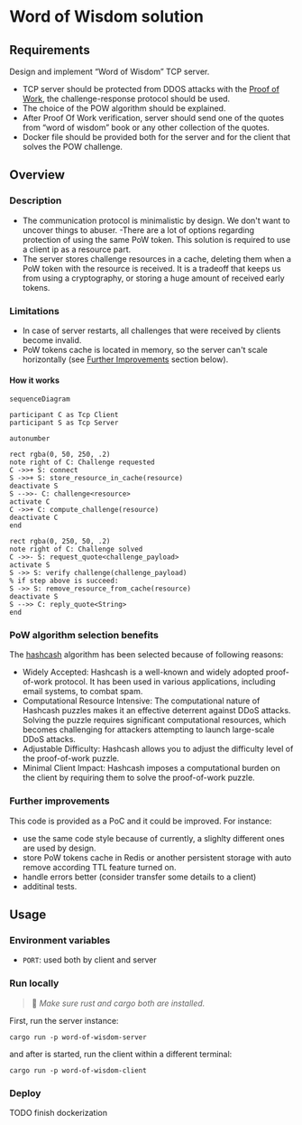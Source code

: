 # Word of Wisdom solution

## Requirements

Design and implement “Word of Wisdom” TCP server.

- TCP server should be protected from DDOS attacks with the [Proof of Work](https://en.wikipedia.org/wiki/Proof_of_work), the challenge-response protocol should be used.
- The choice of the POW algorithm should be explained.
- After Proof Of Work verification, server should send one of the quotes from “word of wisdom” book or any other collection of the quotes.
- Docker file should be provided both for the server and for the client that solves the POW challenge.

## Overview

### Description

- The communication protocol is minimalistic by design. We don't want to uncover things to abuser.
-There are a lot of options regarding protection of using the same PoW token. This solution is required to use a client ip as a resource part.
- The server stores challenge resources in a cache, deleting them when a PoW token with the resource is received. It is a tradeoff that keeps us from using a cryptography, or storing a huge amount of received early tokens.

### Limitations

- In case of server restarts, all challenges that were received by clients become invalid.
- PoW tokens cache is located in memory, so the server can't scale horizontally (see [Further Improvements](#further-improvements) section below).

#### How it works

```mermaid
sequenceDiagram

participant C as Tcp Client
participant S as Tcp Server

autonumber

rect rgba(0, 50, 250, .2)
note right of C: Challenge requested
C ->>+ S: connect
S ->>+ S: store_resource_in_cache(resource)
deactivate S
S -->>- C: challenge<resource>
activate C
C ->>+ C: compute_challenge(resource)
deactivate C
end

rect rgba(0, 250, 50, .2)
note right of C: Challenge solved
C ->>- S: request_quote<challenge_payload>
activate S
S ->> S: verify challenge(challenge_payload)
% if step above is succeed:
S ->> S: remove_resource_from_cache(resource)
deactivate S
S -->> C: reply_quote<String>
end
```

### PoW algorithm selection benefits

The [hashcash](http://www.hashcash.org/) algorithm has been selected because of following reasons:

- Widely Accepted: Hashcash is a well-known and widely adopted proof-of-work protocol. It has been used in various applications, including email systems, to combat spam.
- Computational Resource Intensive: The computational nature of Hashcash puzzles makes it an effective deterrent against DDoS attacks. Solving the puzzle requires significant computational resources, which becomes challenging for attackers attempting to launch large-scale DDoS attacks.
- Adjustable Difficulty: Hashcash allows you to adjust the difficulty level of the proof-of-work puzzle.
- Minimal Client Impact: Hashcash imposes a computational burden on the client by requiring them to solve the proof-of-work puzzle.

### Further improvements

This code is provided as a PoC and it could be improved. For instance:

- use the same code style because of currently, a slighlty different ones are used by design.
- store PoW tokens cache in Redis or another persistent storage with auto remove according TTL feature turned on.
- handle errors better (consider transfer some details to a client)
- additinal tests.

## Usage

### Environment variables

- `PORT`: used both by client and server

### Run locally

> 📝 _Make sure rust and cargo both are installed._

First, run the server instance:

```console
cargo run -p word-of-wisdom-server
```

and after is started, run the client within a different terminal:

```console
cargo run -p word-of-wisdom-client
```

### Deploy

TODO finish dockerization
